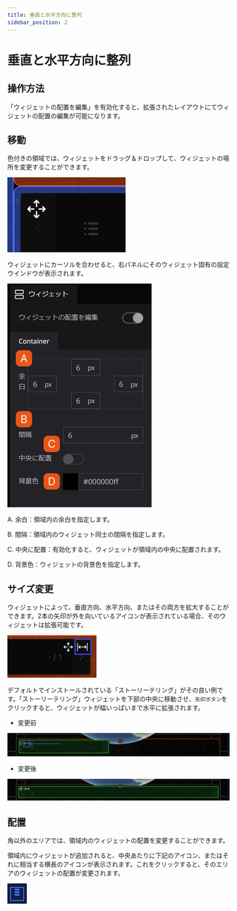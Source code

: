 ```yaml
---
title: 垂直と水平方向に整列
sidebar_position: 2
---
```


# 垂直と水平方向に整列

## 操作方法

「ウィジェットの配置を編集」を有効化すると、拡張されたレイアウトにてウィジェットの配置の編集が可能になります。

## 移動

色付きの領域では、ウィジェットをドラッグ＆ドロップして、ウィジェットの場所を変更することができます。

![Screen Shot 2021-10-06 at 10.51.51.png](./img/Screen_Shot_2021-10-06_at_10.51.51.png)

ウィジェットにカーソルを合わせると、右パネルにそのウィジェット固有の設定ウインドウが表示されます。

![Untitled](./img/0.png)

A. 余白：領域内の余白を指定します。

B. 間隔：領域内のウィジェット同士の間隔を指定します。

C. 中央に配置：有効化すると、ウィジェットが領域内の中央に配置されます。

D. 背景色：ウィジェットの背景色を指定します。

## サイズ変更

ウィジェットによって、垂直方向、水平方向、またはその両方を拡大することができます。2本の矢印が外を向いているアイコンが表示されている場合、そのウィジェットは拡張可能です。

![Untitled](./img/1.png)

デフォルトでインストールされている「ストーリーテリング」がその良い例です。「ストーリーテリング」ウィジェットを下部の中央に移動させ、`矢印ボタン`をクリックすると、ウィジェットが幅いっぱいまで水平に拡張されます。

- 変更前

![Untitled](./img/2.png)

- 変更後

![Untitled](./img/3.png)

## 配置

角以外のエリアでは、領域内のウィジェットの配置を変更することができます。

領域内にウィジェットが追加されると、中央あたりに下記のアイコン、またはそれに相当する横長のアイコンが表示されます。これをクリックすると、そのエリアのウィジェットの配置が変更されます。

![Screen Shot 2021-10-06 at 11.08.42.png](./img/Screen_Shot_2021-10-06_at_11.08.42.png)